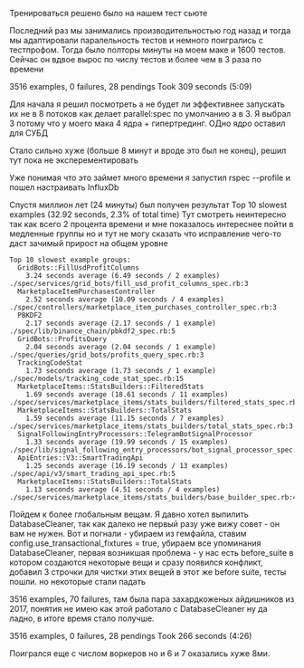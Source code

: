 Тренироваться решено было на нашем тест сьюте

Последний раз мы занимались производительностью год назад и тогда мы адаптировали паралельность тестов и немного поигрались с тестпрофом. Тогда было полторы минуты на моем маке и 1600 тестов.  Сейчас он вдвое вырос по числу тестов и более чем в 3 раза по времени

3516 examples, 0 failures, 28 pendings
Took 309 seconds (5:09)

Для начала я решил посмотреть а не будет ли эффективнее запускать их не в 8 потоков как делает parallel:spec по умолчанию а в 3. Я выбрал 3 потому что у моего мака 4 ядра + гипертрединг. ОДно ядро оставил для СУБД

Стало сильно хуже (больше 8 минут и вроде это был не конец), решил тут пока не эксперементировать

Уже понимая что это займет много времени я запустил rspec --profile и пошел настраивать InfluxDb

Спустя миллион лет (24 минуты) был получен результат
	Top 10 slowest examples (32.92 seconds, 2.3% of total time) 
Тут смотреть неинтересно так как всего 2 процента времени и мне показалось интереснее пойти в медленные группы но и тут не могу сказать что исправление чего-то даст зачимый прирост на общем уровне

	Top 10 slowest example groups:
	  GridBots::FillUsdProfitColumns
	    3.24 seconds average (6.49 seconds / 2 examples) ./spec/services/grid_bots/fill_usd_profit_columns_spec.rb:3
	  MarketplaceItemPurchasesController
	    2.52 seconds average (10.09 seconds / 4 examples) ./spec/controllers/marketplace_item_purchases_controller_spec.rb:3
	  PBKDF2
	    2.17 seconds average (2.17 seconds / 1 example) ./spec/lib/binance_chain/pbkdf2_spec.rb:5
	  GridBots::ProfitsQuery
	    2.04 seconds average (2.04 seconds / 1 example) ./spec/queries/grid_bots/profits_query_spec.rb:3
	  TrackingCodeStat
	    1.73 seconds average (1.73 seconds / 1 example) ./spec/models/tracking_code_stat_spec.rb:15
	  MarketplaceItems::StatsBuilders::FilteredStats
	    1.69 seconds average (18.61 seconds / 11 examples) ./spec/services/marketplace_items/stats_builders/filtered_stats_spec.rb:3
	  MarketplaceItems::StatsBuilders::TotalStats
	    1.59 seconds average (11.15 seconds / 7 examples) ./spec/services/marketplace_items/stats_builders/total_stats_spec.rb:3
	  SignalFollowingEntryProcessors::TelegramBotSignalProcessor
	    1.33 seconds average (19.99 seconds / 15 examples) ./spec/lib/signal_following_entry_processors/bot_signal_processor_spec.rb:3
	  ApiEntries::V3::SmartTradingApi
	    1.25 seconds average (16.19 seconds / 13 examples) ./spec/api/v3/smart_trading_api_spec.rb:5
	  MarketplaceItems::StatsBuilders::TotalStats
	    1.13 seconds average (4.51 seconds / 4 examples) ./spec/services/marketplace_items/stats_builders/base_builder_spec.rb:4


Пойдем к более глобальным вещам. Я давно хотел выпилить DatabaseCleaner, так как далеко не первый разу уже вижу совет - он вам не нужен.  Вот и погнали - убираем из гемфайла, ставим 
  config.use_transactional_fixtures = true, убираем все упоминания DatabaseCleaner, первая возникшая проблема - у нас есть before_suite в котором создаются некоторые вещи и сразу появился конфликт, добавил 3 строчки для чистки этих вещей в этот же before suite, тесты пошли. но некоторые стали падать

3516 examples, 70 failures, там была пара захардкоженых айдишников из 2017, понятия не имею как этой работало с DatabaseCleaner ну да ладно, в итоге время стало получше.

3516 examples, 0 failures, 28 pendings
Took 266 seconds (4:26)


Поигрался еще с числом воркеров но и 6 и 7 оказались хуже 8ми.


